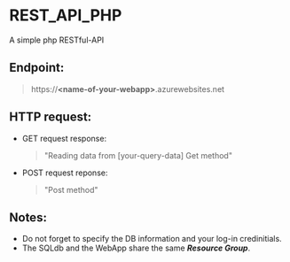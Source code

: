 # REST_API_PHP
A simple php RESTful-API

## Endpoint:
 > https://**\<name-of-your-webapp\>**.azurewebsites.net 
## HTTP request:
  * GET request response:
    > "Reading data from [your-query-data] Get method"
  * POST request reponse:
    > "Post method"
## Notes: 
* Do not forget to specify the DB information and your log-in credinitials. 
* The SQLdb and the WebApp share the same **_Resource Group_**. 
